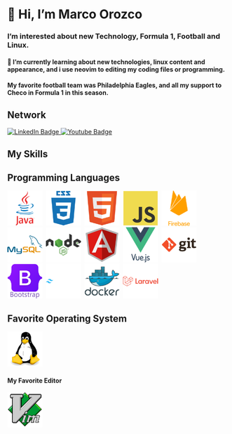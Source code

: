 <!DOCTYPE>
<html lang="es">
  <head>
  </head>
  <body>
    <div>
      <h1>👋 Hi, I’m Marco Orozco</h1>
      <h3>I’m interested about <strong>new Technology, Formula 1, Football and Linux. </strong></h3>
      <h4>🌱 I’m currently learning about new technologies, linux content and appearance, and i use neovim to editing my coding files or programming.</h4>
<h4> My favorite football team was Philadelphia Eagles, and all my support to Checo in Formula 1 in this season.</h4>
    </div>
    <div>
      <h2>Network</h2>
      <section>
        <div id="badges">
            <a href="https://www.linkedin.com/in/marco-antonio-orozco-vasquez-56056821b/">
              <img src="https://img.shields.io/badge/LinkedIn-blue?style=for-the-badge&logo=linkedin&logoColor=white" alt="LinkedIn Badge"/>
            </a>
            <a href="https://www.youtube.com/channel/UCAu_qzUpoC4O5rletn-NwOw">
              <img src="https://img.shields.io/badge/YouTube-red?style=for-the-badge&logo=youtube&logoColor=white" alt="Youtube Badge"/>
            </a>
            <!-- <a href="your-twitter-URL">
              <img src="https://img.shields.io/badge/Twitter-blue?style=for-the-badge&logo=twitter&logoColor=white" alt="Twitter Badge"/>
            </a> -->
          </div>
      </section>
      <h2>My Skills</h2>
      <section class="skills">
        <h2>Programming Languages</h2>
        <div>
          <img src="https://github.com/devicons/devicon/blob/master/icons/java/java-original-wordmark.svg" title="Java" alt="Java" width="80" height="80"/>&nbsp;
          <!-- <img src="https://github.com/devicons/devicon/blob/master/icons/react/react-original-wordmark.svg" title="React" alt="React" width="60" height="60"/>&nbsp; -->
          <!-- <img src="https://github.com/devicons/devicon/blob/master/icons/spring/spring-original-wordmark.svg" title="Spring" alt="Spring" width="40" height="40"/>&nbsp; -->
          <!-- <img src="https://github.com/devicons/devicon/blob/master/icons/materialui/materialui-original.svg" title="Material UI" alt="Material UI" width="40" height="40"/>&nbsp; -->
          <!-- <img src="https://github.com/devicons/devicon/blob/master/icons/flutter/flutter-original.svg" title="Flutter" alt="Flutter" width="40" height="40"/>&nbsp; -->
          <!-- <img src="https://github.com/devicons/devicon/blob/master/icons/redux/redux-original.svg" title="Redux" alt="Redux " width="40" height="40"/>&nbsp; -->
          <img src="https://github.com/devicons/devicon/blob/master/icons/css3/css3-plain-wordmark.svg"  title="CSS3" alt="CSS" width="80" height="80"/>&nbsp;
          <img src="https://github.com/devicons/devicon/blob/master/icons/html5/html5-original.svg" title="HTML5" alt="HTML" width="80" height="80"/>&nbsp;
          <img src="https://github.com/devicons/devicon/blob/master/icons/javascript/javascript-original.svg" title="JavaScript" alt="JavaScript" width="80" height="80"/>&nbsp;
          <img src="https://github.com/devicons/devicon/blob/master/icons/firebase/firebase-plain-wordmark.svg" title="Firebase" alt="Firebase" width="80" height="80"/>&nbsp;
          <!-- <img src="https://github.com/devicons/devicon/blob/master/icons/gatsby/gatsby-original.svg" title="Gatsby"  alt="Gatsby" width="40" height="40"/>&nbsp; -->
          <img src="https://github.com/devicons/devicon/blob/master/icons/mysql/mysql-original-wordmark.svg" title="MySQL"  alt="MySQL" width="80" height="80"/>&nbsp;
          <img src="https://github.com/devicons/devicon/blob/master/icons/nodejs/nodejs-original-wordmark.svg" title="NodeJS" alt="NodeJS" width="80" height="80"/>&nbsp;
          <img src="https://github.com/devicons/devicon/blob/master/icons/angularjs/angularjs-original.svg" title="AngularJS" alt="AngularJS" width="80" height="80"/>&nbsp;
          <img src="https://github.com/devicons/devicon/blob/master/icons/vuejs/vuejs-original-wordmark.svg" title="VueJS" **alt="VueJS" width="80" height="80"/>&nbsp;
          <!-- <img src="https://github.com/devicons/devicon/blob/master/icons/amazonwebservices/amazonwebservices-plain-wordmark.svg" title="AWS" alt="AWS" width="40" height="40"/>&nbsp; -->
          <img src="https://github.com/devicons/devicon/blob/master/icons/git/git-original-wordmark.svg" title="Git" **alt="Git" width="80" height="80"/>&nbsp;
          <img src="https://github.com/devicons/devicon/blob/master/icons/bootstrap/bootstrap-original-wordmark.svg" title="Bootstrap" **alt="Bootstrap" width="80" height="80"/>&nbsp;
          <img src="https://github.com/devicons/devicon/blob/master/icons/tailwindcss/tailwindcss-original-wordmark.svg" title="TailwindCSS" **alt="TailwindCSS" width="80" height="80"/>&nbsp;
          <img src="https://github.com/devicons/devicon/blob/master/icons/docker/docker-original-wordmark.svg" title="Docker" **alt="Docker" width="80" height="80"/>&nbsp;
          <img src="https://github.com/devicons/devicon/blob/master/icons/laravel/laravel-original-wordmark.svg" title="Laravel" **alt="Laravel" width="80" height="80"/>&nbsp;
        </div>
      </section>
      <section>
        <h2>Favorite Operating System</h2>
        <img src="https://github.com/devicons/devicon/blob/master/icons/linux/linux-original.svg" title="Linux" **alt="Linux" width="80" height="80"/>&nbsp;
      </section>
      <section class="myFavoriteEditor">
        <h4>My Favorite Editor</h4>
       <img src="https://github.com/devicons/devicon/blob/master/icons/vim/vim-original.svg" title="Vim" **alt="Vim" width="80" height="80"/>&nbsp;
      </section>
    </div>
  </body>
</html>
<!---
raigormax37417/raigormax37417 is a ✨ special ✨ repository because its `README.md` (this file) appears on your GitHub profile.
You can click the Preview link to take a look at your changes.
--->
